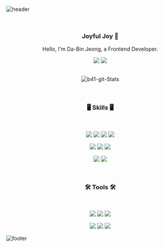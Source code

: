 ![header](https://capsule-render.vercel.app/api?type=waving&&color=gradient&height=100&section=header&fontSize=90)

<div align="center">
<br/>
<h3>Joyful Joy 🥳</h3>
<p>Hello, I'm Da-Bin Jeong, a Frontend Developer.<p/>
<p>
  <a href="https://b41.kr/
" target="_blank"><img src="https://img.shields.io/badge/Blog-DD0B78?style=flat-square&logo=GitHub%20Sponsors&logoColor=white"/></a>
  <a href="mailto:41@b41.kr" target="_blank"><img src="https://img.shields.io/badge/41@b41.kr-EA4335?style=flat-square&logo=Gmail&logoColor=white"/></a>
</p>
<br/>
<img alt="b41-git-Stats" src="https://github-readme-stats.vercel.app/api?username=b41-41">
<br/><br/><br/>

### 🖥 Skills 🖥

<br/>
<p>
<img src="https://img.shields.io/badge/HTML-E34F26?style=flat-square&logo=HTML5&logoColor=white"/>
<img src="https://img.shields.io/badge/CSS-1572B6?style=flat-square&logo=CSS3&logoColor=white"/>
<img src="https://img.shields.io/badge/JavaScript-F7DF1E?style=flat-square&logo=JavaScript&logoColor=white"/>
  <img src="https://img.shields.io/badge/TypeScript-61DAFB?style=flat-square&logo=TypeScript&logoColor=white"/>
<p/>
<p>
<img src="https://img.shields.io/badge/React-61DAFB?style=flat-square&logo=React&logoColor=white"/>
<img src="https://img.shields.io/badge/Redux-764ABC?style=flat-square&logo=Redux&logoColor=white"/>
  <img src="https://img.shields.io/badge/styled--components-ff96b4??style=flat-square&logo=styled-components&logoColor=white"/>
</p>
<p>
<img src="https://img.shields.io/badge/Git-F05032?style=flat-square&logo=Git&logoColor=white"/>
  <img src="https://img.shields.io/badge/GitHub-181717??style=flat-square&logo=GitHub&logoColor=white"/>
</p>
<br/>

### 🛠 Tools 🛠

<br/>
<p>
  <img src="https://img.shields.io/badge/Prettier-F7B93E?style=flat-square&logo=Prettier&logoColor=white"/>
  <img src="https://img.shields.io/badge/ESLint-4B32C3?style=flat-square&logo=ESLint&logoColor=white"/>
  <img src="https://img.shields.io/badge/npm-CB3837?style=flat-square&logo=npm&logoColor=white"/>
</p>
<p>
  <img src="https://img.shields.io/badge/Slack-4A154B?style=flat-square&logo=Slack&logoColor=white"/>
  <img src="https://img.shields.io/badge/Figma-F24E1E?style=flat-square&logo=Figma&logoColor=white"/>
  <img src="https://img.shields.io/badge/Notion-000000?style=flat-square&logo=Notion&logoColor=white"/>
</p>
</div>

![footer](https://capsule-render.vercel.app/api?type=waving&&color=gradient&height=100&section=footer&fontSize=90)
